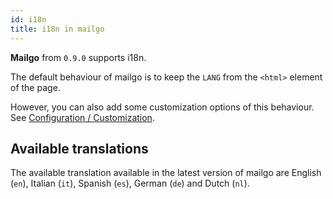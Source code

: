 ```yaml
---
id: i18n
title: i18n in mailgo
---
```


**Mailgo** from `0.9.0` supports i18n.

The default behaviour of mailgo is to keep the `LANG` from the `<html>` element of the page.

However, you can also add some customization options of this behaviour. See [Configuration / Customization](/docs/configuration).

## Available translations

The available translation available in the latest version of mailgo are English (`en`), Italian (`it`), Spanish (`es`), German (`de`) and Dutch (`nl`).
